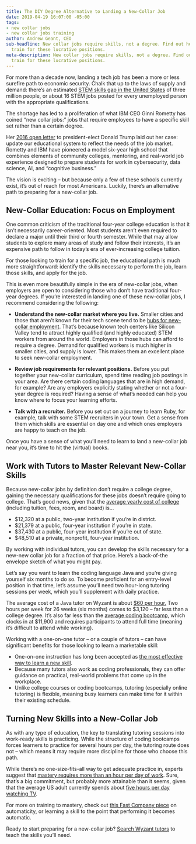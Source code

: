 ```yaml
---
title: The DIY Degree Alternative to Landing a New-Collar Job
date: 2019-04-19 16:07:00 -05:00
tags:
- new collar jobs
- new collar jobs training
author: Andrew Geant, CEO
sub-headline: New collar jobs require skills, not a degree. Find out how to cost-effectively
  train for these lucrative positions.
meta-description: New collar jobs require skills, not a degree. Find out how to cost-effectively
  train for these lucrative positions.
---
```


For more than a decade now, landing a tech job has been a more or less surefire path to economic security. Chalk that up to the laws of supply and demand: there’s an estimated [STEM skills gap in the United States](https://research.newamericaneconomy.org/report/sizing-up-the-gap-in-our-supply-of-stem-workers/) of three million people, or about 16 STEM jobs posted for every unemployed person with the appropriate qualifications.

The shortage has led to a proliferation of what IBM CEO Ginni Rometty has coined “new collar jobs:” jobs that require employees to have a specific skill set rather than a certain degree.

Her [2016 open letter](https://www.ibm.com/blogs/policy/ibm-ceo-ginni-romettys-letter-u-s-president-elect/) to president-elect Donald Trump laid out her case: update our educational system to reflect the needs of the job market. Rometty and IBM have pioneered a model six-year high school that combines elements of community colleges, mentoring, and real-world job experience designed to prepare students for work in cybersecurity, data science, AI, and “cognitive business.”

The vision is exciting – but because only a few of these schools currently exist, it’s out of reach for most Americans. Luckily, there’s an alternative path to preparing for a new-collar job. 

## New-Collar Education: Focus on Employment

One common criticism of the traditional four-year college education is that it isn’t necessarily career-oriented. Most students aren’t even required to declare a major until their third or fourth semester. While that may allow students to explore many areas of study and follow their interests, it’s an expensive path to follow in today’s era of ever-increasing college tuition.

For those looking to train for a specific job, the educational path is much more straightforward: identify the skills necessary to perform the job, learn those skills, and apply for the job.

This is even more beautifully simple in the era of new-collar jobs, when employers are open to considering those who don’t have traditional four-year degrees. If you’re interested in landing one of these new-collar jobs, I recommend considering the following:

* **Understand the new-collar market where you live.** Smaller cities and those that aren’t known for their tech scene tend to be [hubs for new-collar employment](https://www.marketplace.org/2018/02/07/business/no-degree-required-more-tech-employers-looking-skills-rather-diploma). That’s because known tech centers like Silicon Valley tend to attract highly qualified (and highly educated) STEM workers from around the world. Employers in those hubs can afford to require a degree. Demand for qualified workers is much higher in smaller cities, and supply is lower. This makes them an excellent place to seek new-collar employment.

* **Review job requirements for relevant positions.** Before you put together your new-collar curriculum, spend time reading job postings in your area. Are there certain coding languages that are in high demand, for example? Are any employers explicitly stating whether or not a four-year degree is required? Having a sense of what’s needed can help you know where to focus your learning efforts.

* **Talk with a recruiter.** Before you set out on a journey to learn Ruby, for example, talk with some STEM recruiters in your town. Get a sense from them which skills are essential on day one and which ones employers are happy to teach on the job. 

Once you have a sense of what you’ll need to learn to land a new-collar job near you, it’s time to hit the (virtual) books.

## Work with Tutors to Master Relevant New-Collar Skills

Because new-collar jobs by definition don’t require a college degree, gaining the necessary qualifications for these jobs doesn’t require going to college. That’s good news, given that the [average yearly cost of college](https://trends.collegeboard.org/college-pricing/figures-tables/average-published-undergraduate-charges-sector-2018-19) (including tuition, fees, room, and board) is…

* $12,320 at a public, two-year institution if you’re in district.
* $21,379 at a public, four-year institution if you’re in state.
* $37,430 at a public, four-year institution if you’re out of state.
* $48,510 at a private, nonprofit, four-year institution.

By working with individual tutors, you can develop the skills necessary for a new-new collar job for a fraction of that price. Here’s a back-of-the envelope sketch of what you might pay.

Let’s say you want to learn the coding language Java and you’re giving yourself six months to do so. To become proficient for an entry-level position in that time, let’s assume you’ll need two hour-long tutoring sessions per week, which you’ll supplement with daily practice.

The average cost of a Java tutor on Wyzant is about [$60 per hour.](https://www.wyzant.com/match/search?sort=1&utc_offset=-5&min_price=10&max_price=200&min_age=18&max_age=100&wednesday=true&thursday=true&ol=true&gender_pref=none&st=5&kw=Java%20coding&z=60661) Two hours per week for 26 weeks (six months) comes to $3,120 – far less than a college degree. It’s also far less than the [average coding bootcamp](https://www.coursereport.com/reports/2018-coding-bootcamp-market-size-research), which clocks in at $11,900 and requires participants to attend full time (meaning it’s difficult to attend while working).

Working with a one-on-one tutor – or a couple of tutors – can have significant benefits for those looking to learn a marketable skill:

* One-on-one instruction has long been accepted as [the most effective way to learn a new skill](http://web.mit.edu/5.95/readings/bloom-two-sigma.pdf). 
* Because many tutors also work as coding professionals, they can offer guidance on practical, real-world problems that come up in the workplace.
* Unlike college courses or coding bootcamps, tutoring (especially online tutoring) is flexible, meaning busy learners can make time for it within their existing schedule.

## Turning New Skills into a New-Collar Job

As with any type of education, the key to translating tutoring sessions into work-ready skills is practicing. While the structure of coding bootcamps forces learners to practice for several hours per day, the tutoring route does not – which means it may require more discipline for those who choose this path.

While there’s no one-size-fits-all way to get adequate practice in, experts suggest that [mastery requires more than an hour per day of work](https://trends.collegeboard.org/college-pricing/figures-tables/average-published-undergraduate-charges-sector-2018-19). Sure, that’s a big commitment, but probably more attainable than it seems, given that the average US adult currently spends about [five hours per day watching TV](https://www.nielsen.com/content/dam/corporate/us/en/reports-downloads/2019-reports/q3-2018-total-audience-report.pdf).

For more on training to mastery, check out [this Fast Company piece](https://www.fastcompany.com/3058572/how-to-learn-a-new-skill-well-enough-to-do-it-automaticall) on automaticity, or learning a skill to the point that performing it becomes automatic.

Ready to start preparing for a new-collar job? [Search Wyzant tutors](https://www.wyzant.com/match/search) to teach the skills you’ll need.







